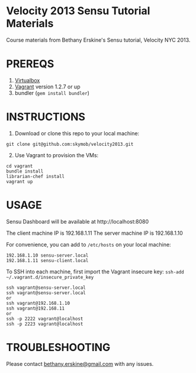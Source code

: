 Velocity 2013 Sensu Tutorial Materials
======================================

Course materials from Bethany Erskine's Sensu tutorial, Velocity NYC 2013. 

PREREQS
===========
1. [Virtualbox](https://www.virtualbox.org/wiki/Downloads)
2. [Vagrant](http://downloads.vagrantup.com/) version 1.2.7 or up
3. bundler (`gem install bundler`)

INSTRUCTIONS
============
1. Download or clone this repo to your local machine:
```
git clone git@github.com:skymob/velocity2013.git
```

2. Use Vagrant to provision the VMs:
```
cd vagrant
bundle install
librarian-chef install
vagrant up
```

USAGE
======

Sensu Dashboard will be available at http://localhost:8080

  The client machine IP is 192.168.1.11
  The server machine IP is 192.168.1.10

For convenience, you can add to `/etc/hosts` on your local machine:
```
192.168.1.10 sensu-server.local
192.168.1.11 sensu-client.local
```

To SSH into each machine, first import the Vagrant insecure key:
`ssh-add ~/.vagrant.d/insecure_private_key`

```
ssh vagrant@sensu-server.local
ssh vagrant@sensu-server.local
or
ssh vagrant@192.168.1.10
ssh vagrant@192.168.11
or
ssh -p 2222 vagrant@localhost
ssh -p 2223 vagrant@localhost
```

TROUBLESHOOTING
===============
Please contact bethany.erskine@gmail.com with any issues.
